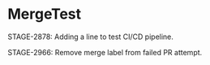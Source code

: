 # MergeTest

STAGE-2878: Adding a line to test CI/CD pipeline.

STAGE-2966: Remove merge label from failed PR attempt.
